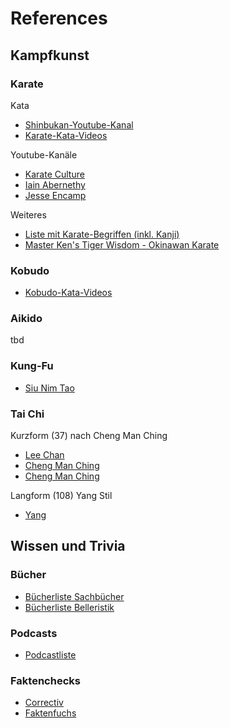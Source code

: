 # References

## Kampfkunst

### Karate

Kata
* [Shinbukan-Youtube-Kanal](https://www.youtube.com/channel/UCo_1PlT_cQc1rfJtKHmjfQA)
* [Karate-Kata-Videos](./Kampfkunst/KarateKatas.md)

Youtube-Kanäle
* [Karate Culture](https://www.youtube.com/c/karateculture)
* [Iain Abernethy](https://www.youtube.com/c/practicalkatabunkai)
* [Jesse Encamp](https://www.youtube.com/c/JesseEnkamp)

Weiteres
* [Liste mit Karate-Begriffen (inkl. Kanji)](https://de.wikipedia.org/wiki/Liste_von_Karate-Begriffen)
* [Master Ken's Tiger Wisdom - Okinawan Karate](https://www.youtube.com/watch?v=_wXNDSWGfK4)

### Kobudo

* [Kobudo-Kata-Videos](./Kampfkunst/KobudoKatas.md)

### Aikido

tbd

### Kung-Fu

* [Siu Nim Tao](https://www.youtube.com/watch?v=Fg4u3HfFpII)

### Tai Chi

Kurzform (37) nach Cheng Man Ching
* [Lee Chan](https://www.youtube.com/watch?v=Ihwz94E-Rs8)
* [Cheng Man Ching](https://www.youtube.com/watch?v=3_BKwlpOAkk)
* [Cheng Man Ching](https://www.youtube.com/watch?v=8zRKrPJE1d8)

Langform (108) Yang Stil
* [Yang](https://www.youtube.com/watch?v=7Twc_Zaezcg)

## Wissen und Trivia

### Bücher

* [Bücherliste Sachbücher](./Wissen/Books.md)
* [Bücherliste Belleristik](./Wissen/Belletristik.md)

### Podcasts

* [Podcastliste](./Wissen/Podcasts.md)

### Faktenchecks

* [Correctiv](https://correctiv.org/faktencheck/)
* [Faktenfuchs](https://www.br.de/nachrichten/faktenfuchs-faktencheck,QzSIzl3)